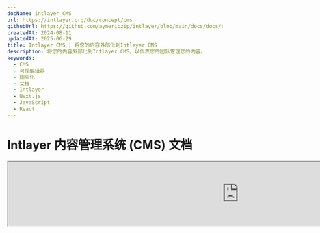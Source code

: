 ```yaml
---
docName: intlayer_CMS
url: https://intlayer.org/doc/concept/cms
githubUrl: https://github.com/aymericzip/intlayer/blob/main/docs/docs/en/intlayer_CMS.md
createdAt: 2024-08-11
updatedAt: 2025-06-29
title: Intlayer CMS | 将您的内容外部化到Intlayer CMS
description: 将您的内容外部化到Intlayer CMS，以代表您的团队管理您的内容。
keywords:
  - CMS
  - 可视编辑器
  - 国际化
  - 文档
  - Intlayer
  - Next.js
  - JavaScript
  - React
---
```


# Intlayer 内容管理系统 (CMS) 文档

<iframe title="Visual Editor + CMS for Your Web App: Intlayer Explained" class="m-auto aspect-[16/9] w-full overflow-hidden rounded-lg border-0" allow="autoplay; gyroscope;" loading="lazy" width="1080" height="auto" src="https://www.youtube.com/embed/UDDTnirwi_4?autoplay=0&amp;origin=http://intlayer.org&amp;controls=0&amp;rel=1"/>

Intlayer CMS 是一个允许您将 Intlayer 项目的内容外部化的应用程序。

为此，Intlayer 引入了“远程字典”的概念。

![Intlayer CMS 界面](https://github.com/aymericzip/intlayer/blob/main/docs/assets/CMS.png)

## 理解远程字典

Intlayer 区分“本地”字典和“远程”字典。

- “本地”字典是指在您的 Intlayer 项目中声明的字典。例如按钮的声明文件或导航栏。在这种情况下，外部化内容没有意义，因为这些内容通常不会频繁更改。

- “远程”字典是通过 Intlayer CMS 管理的字典。这种字典可以让您的团队直接在网站上管理内容，同时也可以用于 A/B 测试功能和 SEO 自动优化。

## 可视化编辑器与 CMS

[Intlayer 可视化编辑器](https://github.com/aymericzip/intlayer/blob/main/docs/docs/zh/intlayer_visual_editor.md) 是一个工具，允许您在本地字典中以可视化方式管理内容。一旦更改完成，内容将被替换到代码库中。这意味着应用程序将被重新构建，页面将重新加载以显示新内容。

相比之下，Intlayer CMS 是一个工具，允许您在远程字典中以可视化方式管理内容。一旦更改完成，内容将**不会**影响您的代码库。网站将自动显示更改后的内容。

## 集成

有关如何安装包的更多详细信息，请参阅以下相关部分：

### 与 Next.js 集成

有关与 Next.js 集成的内容，请参阅[设置指南](https://github.com/aymericzip/intlayer/blob/main/docs/docs/zh/intlayer_with_nextjs_15.md)。

### 与 Create React App 集成

有关与 Create React App 集成的内容，请参阅[设置指南](https://github.com/aymericzip/intlayer/blob/main/docs/docs/zh/intlayer_with_create_react_app.md)。

### 与 Vite + React 集成

有关与 Vite + React 集成的内容，请参阅[设置指南](https://github.com/aymericzip/intlayer/blob/main/docs/docs/zh/intlayer_with_vite+react.md)。

## 配置

在您的 Intlayer 配置文件中，您可以自定义 CMS 设置：

```typescript fileName="intlayer.config.ts" codeFormat="typescript"
import type { IntlayerConfig } from "intlayer";

const config: IntlayerConfig = {
  // ... 其他配置设置
  editor: {
    /**
     * 必需
     *
     * 应用程序的 URL。
     * 这是可视化编辑器的目标 URL。
     */
    applicationURL: process.env.INTLAYER_APPLICATION_URL,

    /**
     * 必需
     *
     * 启用编辑器需要客户端 ID 和客户端密钥。
     * 它们用于识别正在编辑内容的用户。
     * 可以通过在 Intlayer 仪表板 - 项目 (https://intlayer.org/dashboard/projects) 中创建新客户端来获取。
     * clientId: process.env.INTLAYER_CLIENT_ID,
     * clientSecret: process.env.INTLAYER_CLIENT_SECRET,
     */
    clientId: process.env.INTLAYER_CLIENT_ID,
    clientSecret: process.env.INTLAYER_CLIENT_SECRET,

    /**
     * 可选
     *
     * 如果您自行托管 Intlayer CMS，可以设置 CMS 的 URL。
     *
     * Intlayer CMS 的 URL。
     * 默认设置为 https://intlayer.org
     */
    cmsURL: process.env.INTLAYER_CMS_URL,

    /**
     * 可选
     *
     * 如果您自行托管 Intlayer CMS，可以设置后端的 URL。
     *
     * Intlayer CMS 的 URL。
     * 默认设置为 https://back.intlayer.org
     */
    backendURL: process.env.INTLAYER_BACKEND_URL,
  },
};

export default config;
```

```javascript fileName="intlayer.config.mjs" codeFormat="esm"
/** @type {import('intlayer').IntlayerConfig} */
const config = {
  // ... 其他配置设置
  editor: {
    /**
     * 必需
     *
     * 应用程序的 URL。
     * 这是可视化编辑器的目标 URL。
     */
    applicationURL: process.env.INTLAYER_APPLICATION_URL,

    /**
     * 必需
     *
     * 启用编辑器需要客户端 ID 和客户端密钥。
     * 它们用于识别正在编辑内容的用户。
     * 可以通过在 Intlayer 仪表板 - 项目 (https://intlayer.org/dashboard/projects) 中创建新客户端来获取。
     * clientId: process.env.INTLAYER_CLIENT_ID,
     * clientSecret: process.env.INTLAYER_CLIENT_SECRET,
     */
    clientId: process.env.INTLAYER_CLIENT_ID,
    clientSecret: process.env.INTLAYER_CLIENT_SECRET,

    /**
     * 可选
     *
     * 如果您自行托管 Intlayer CMS，可以设置 CMS 的 URL。
     *
     * Intlayer CMS 的 URL。
     * 默认设置为 https://intlayer.org
     */
    cmsURL: process.env.INTLAYER_CMS_URL,

    /**
     * 可选
     *
     * 如果您自行托管 Intlayer CMS，可以设置后端的 URL。
     *
     * Intlayer CMS 的 URL。
     * 默认设置为 https://back.intlayer.org
     */
    backendURL: process.env.INTLAYER_BACKEND_URL,
  },
};

export default config;
```

```javascript fileName="intlayer.config.cjs" codeFormat="commonjs"
/** @type {import('intlayer').IntlayerConfig} */
const config = {
  // ... 其他配置设置
  editor: {
    /**
     * 必需
     *
     * 应用程序的 URL。
     * 这是可视化编辑器的目标 URL。
     */
    applicationURL: process.env.INTLAYER_APPLICATION_URL,

    /**
     * 必需
     *
     * 启用编辑器需要客户端 ID 和客户端密钥。
     * 它们用于识别正在编辑内容的用户。
     * 可以通过在 Intlayer 仪表板 - 项目 (https://intlayer.org/dashboard/projects) 中创建新客户端来获取。
     * clientId: process.env.INTLAYER_CLIENT_ID,
     * clientSecret: process.env.INTLAYER_CLIENT_SECRET,
     */
    clientId: process.env.INTLAYER_CLIENT_ID,
    clientSecret: process.env.INTLAYER_CLIENT_SECRET,

    /**
     * 可选
     *
     * 如果您自行托管 Intlayer CMS，可以设置 CMS 的 URL。
     *
     * Intlayer CMS 的 URL。
     * 默认设置为 https://intlayer.org
     */
    cmsURL: process.env.INTLAYER_CMS_URL,

    /**
     * 可选
     *
     * 如果您自行托管 Intlayer CMS，可以设置后端的 URL。
     *
     * Intlayer CMS 的 URL。
     * 默认设置为 https://back.intlayer.org
     */
    backendURL: process.env.INTLAYER_BACKEND_URL,
  },
};

module.exports = config;
```

> 如果您没有客户端 ID 和客户端密钥，可以通过在 [Intlayer 仪表板 - 项目](https://intlayer.org/dashboard/projects) 中创建新客户端来获取。

> 要查看所有可用参数，请参阅[配置文档](https://github.com/aymericzip/intlayer/blob/main/docs/docs/zh/configuration.md)。

## 使用 CMS

### 推送您的配置

要配置 Intlayer CMS，您可以使用 [intlayer CLI](https://github.com/aymericzip/intlayer/tree/main/docs/zh/intlayer_cli.md) 命令。

```bash
npx intlayer config push
```

> 如果您在 `intlayer.config.ts` 配置文件中使用了环境变量，可以使用 `--env` 参数指定所需的环境：

```bash
npx intlayer config push --env production
```

此命令将您的配置上传到 Intlayer CMS。

### 推送字典

要将您的本地字典转换为远程字典，可以使用 [intlayer CLI](https://github.com/aymericzip/intlayer/tree/main/docs/zh/intlayer_cli.md) 命令。

```bash
npx intlayer dictionary push -d my-first-dictionary-key
```

> 如果您在 `intlayer.config.ts` 配置文件中使用了环境变量，可以使用 `--env` 参数指定所需的环境：

```bash
npx intlayer dictionary push -d my-first-dictionary-key --env production
```

此命令上传您的初始内容字典，使其可以通过 Intlayer 平台进行异步获取和编辑。

### 编辑字典

然后，您将能够在 [Intlayer CMS](https://intlayer.org/dashboard/content) 中查看和管理您的字典。

## 热加载

当检测到更改时，Intlayer CMS 能够热加载字典。

如果没有热加载，则需要重新构建应用程序以显示新内容。

通过激活 [`hotReload`](https://intlayer.org/doc/concept/configuration#editor-configuration) 配置，当检测到更新时，应用程序将自动替换更新的内容。

```typescript fileName="intlayer.config.ts" codeFormat="typescript"
import type { IntlayerConfig } from "intlayer";

const config: IntlayerConfig = {
  // ... 其他配置设置
  editor: {
    // ... 其他配置设置

    /**
     * 指示应用程序是否应在检测到更改时热加载本地配置。
     * 例如，当添加或更新新字典时，应用程序将更新页面中显示的内容。
     *
     * 因为热加载需要与服务器的持续连接，所以仅适用于 `enterprise` 计划的客户。
     *
     * 默认值：false
     */
    hotReload: true,
  },
};

export default config;
```

```javascript fileName="intlayer.config.mjs" codeFormat="esm"
/** @type {import('intlayer').IntlayerConfig} */
const config = {
  // ... 其他配置设置
  editor: {
    // ... 其他配置设置

    /**
     * 指示应用程序是否应在检测到更改时热加载本地配置。
     * 例如，当添加或更新新字典时，应用程序将更新页面中显示的内容。
     *
     * 因为热加载需要与服务器的持续连接，所以仅适用于 `enterprise` 计划的客户。
     *
     * 默认值：false
     */
    hotReload: true,
  },
};

export default config;
```

```javascript fileName="intlayer.config.cjs" codeFormat="commonjs"
/** @type {import('intlayer').IntlayerConfig} */
const config = {
  // ... 其他配置设置
  editor: {
    // ... 其他配置设置

    /**
     * 指示应用程序是否应在检测到更改时热加载本地配置。
     * 例如，当添加或更新新字典时，应用程序将更新页面中显示的内容。
     *
     * 因为热加载需要与服务器的持续连接，所以仅适用于 `enterprise` 计划的客户。
     *
     * 默认值：false
     */
    hotReload: true,
  },
};

module.exports = config;
```

热加载会在服务器端和客户端替换内容。

- 在服务器端，您需要确保应用程序进程对 `.intlayer/dictionaries` 目录具有写入权限。
- 在客户端，热加载允许应用程序在浏览器中热加载内容，而无需重新加载页面。然而，此功能仅适用于客户端组件。

> 因为热加载需要使用 `EventListener` 与服务器保持持续连接，所以仅适用于 `enterprise` 计划的客户。

## 调试

如果您在使用 CMS 时遇到问题，请检查以下内容：

- 应用程序正在运行。

- [`editor`](https://intlayer.org/doc/concept/configuration#editor-configuration) 配置已正确设置在您的 Intlayer 配置文件中。

  - 必需字段：
    - 应用程序 URL 应与您在编辑器配置中设置的 URL (`applicationURL`) 匹配。
    - CMS URL

- 确保项目配置已推送到 Intlayer CMS。

- 可视化编辑器使用 iframe 显示您的网站。确保您的网站的内容安全策略 (CSP) 允许 CMS URL 作为 `frame-ancestors`（默认值为 'https://intlayer.org'）。检查编辑器控制台是否有任何错误。
